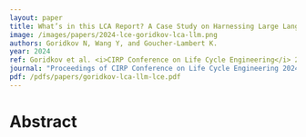 ```yaml
---
layout: paper
title: What’s in this LCA Report? A Case Study on Harnessing Large Language Models to Support Designers in Understanding Life Cycle Reports
image: /images/papers/2024-lce-goridkov-lca-llm.png
authors: Goridkov N, Wang Y, and Goucher-Lambert K.
year: 2024
ref: Goridkov et al. <i>CIRP Conference on Life Cycle Engineering</i> 2024
journal: "Proceedings of CIRP Conference on Life Cycle Engineering 2024."
pdf: /pdfs/papers/goridkov-lca-llm-lce.pdf
---
```



# Abstract

